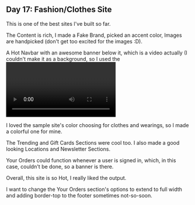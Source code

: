 ## Day 17: Fashion/Clothes Site

This is one of the best sites I've built so far.

The Content is rich, I made a Fake Brand, picked an accent color, Images are handpicked (don't get too excited for the images :D).

A Hot Navbar with an awesome banner below it, which is a video actually (I couldn't make it as a background, so I used the <video> tag instead).

I loved the sample site's color choosing for clothes and wearings, so I made a colorful one for mine.

The Trending and Gift Cards Sections were cool too. I also made a good looking Locations and Newsletter Sections.

Your Orders could function whenever a user is signed in, which, in this case, couldn't be done, so a banner is there.

Overall, this site is so Hot, I really liked the output.

I want to change the Your Orders section's options to extend to full width and adding border-top to the footer sometimes not-so-soon.
